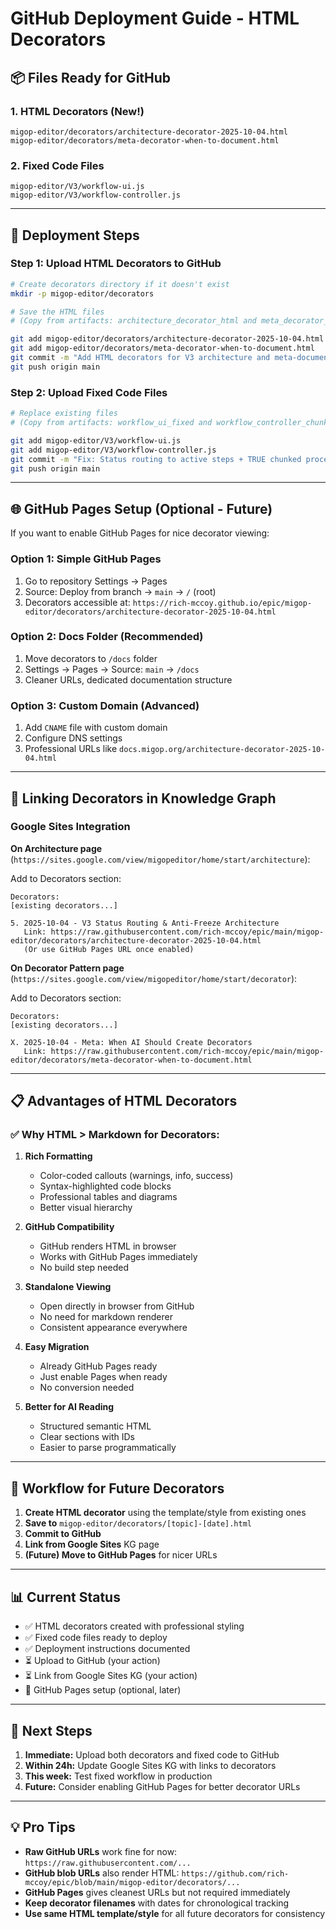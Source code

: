 # GitHub Deployment Guide - HTML Decorators

## 📦 Files Ready for GitHub

### 1. HTML Decorators (New!)
```
migop-editor/decorators/architecture-decorator-2025-10-04.html
migop-editor/decorators/meta-decorator-when-to-document.html
```

### 2. Fixed Code Files
```
migop-editor/V3/workflow-ui.js
migop-editor/V3/workflow-controller.js
```

---

## 🚀 Deployment Steps

### Step 1: Upload HTML Decorators to GitHub

```bash
# Create decorators directory if it doesn't exist
mkdir -p migop-editor/decorators

# Save the HTML files
# (Copy from artifacts: architecture_decorator_html and meta_decorator_html)

git add migop-editor/decorators/architecture-decorator-2025-10-04.html
git add migop-editor/decorators/meta-decorator-when-to-document.html
git commit -m "Add HTML decorators for V3 architecture and meta-documentation"
git push origin main
```

### Step 2: Upload Fixed Code Files

```bash
# Replace existing files
# (Copy from artifacts: workflow_ui_fixed and workflow_controller_chunked)

git add migop-editor/V3/workflow-ui.js
git add migop-editor/V3/workflow-controller.js
git commit -m "Fix: Status routing to active steps + TRUE chunked processing"
git push origin main
```

---

## 🌐 GitHub Pages Setup (Optional - Future)

If you want to enable GitHub Pages for nice decorator viewing:

### Option 1: Simple GitHub Pages
1. Go to repository Settings → Pages
2. Source: Deploy from branch → `main` → `/` (root)
3. Decorators accessible at: `https://rich-mccoy.github.io/epic/migop-editor/decorators/architecture-decorator-2025-10-04.html`

### Option 2: Docs Folder (Recommended)
1. Move decorators to `/docs` folder
2. Settings → Pages → Source: `main` → `/docs`
3. Cleaner URLs, dedicated documentation structure

### Option 3: Custom Domain (Advanced)
1. Add `CNAME` file with custom domain
2. Configure DNS settings
3. Professional URLs like `docs.migop.org/architecture-decorator-2025-10-04.html`

---

## 🔗 Linking Decorators in Knowledge Graph

### Google Sites Integration

**On Architecture page** (`https://sites.google.com/view/migopeditor/home/start/architecture`):

Add to Decorators section:
```
Decorators:
[existing decorators...]

5. 2025-10-04 - V3 Status Routing & Anti-Freeze Architecture
   Link: https://raw.githubusercontent.com/rich-mccoy/epic/main/migop-editor/decorators/architecture-decorator-2025-10-04.html
   (Or use GitHub Pages URL once enabled)
```

**On Decorator Pattern page** (`https://sites.google.com/view/migopeditor/home/start/decorator`):

Add to Decorators section:
```
Decorators:
[existing decorators...]

X. 2025-10-04 - Meta: When AI Should Create Decorators
   Link: https://raw.githubusercontent.com/rich-mccoy/epic/main/migop-editor/decorators/meta-decorator-when-to-document.html
```

---

## 📋 Advantages of HTML Decorators

### ✅ **Why HTML > Markdown for Decorators:**

1. **Rich Formatting**
   - Color-coded callouts (warnings, info, success)
   - Syntax-highlighted code blocks
   - Professional tables and diagrams
   - Better visual hierarchy

2. **GitHub Compatibility**
   - GitHub renders HTML in browser
   - Works with GitHub Pages immediately
   - No build step needed

3. **Standalone Viewing**
   - Open directly in browser from GitHub
   - No need for markdown renderer
   - Consistent appearance everywhere

4. **Easy Migration**
   - Already GitHub Pages ready
   - Just enable Pages when ready
   - No conversion needed

5. **Better for AI Reading**
   - Structured semantic HTML
   - Clear sections with IDs
   - Easier to parse programmatically

---

## 🔄 Workflow for Future Decorators

1. **Create HTML decorator** using the template/style from existing ones
2. **Save to** `migop-editor/decorators/[topic]-[date].html`
3. **Commit to GitHub**
4. **Link from Google Sites** KG page
5. **(Future) Move to GitHub Pages** for nicer URLs

---

## 📊 Current Status

- ✅ HTML decorators created with professional styling
- ✅ Fixed code files ready to deploy
- ✅ Deployment instructions documented
- ⏳ Upload to GitHub (your action)
- ⏳ Link from Google Sites KG (your action)
- 🔮 GitHub Pages setup (optional, later)

---

## 🎯 Next Steps

1. **Immediate:** Upload both decorators and fixed code to GitHub
2. **Within 24h:** Update Google Sites KG with links to decorators
3. **This week:** Test fixed workflow in production
4. **Future:** Consider enabling GitHub Pages for better decorator URLs

---

## 💡 Pro Tips

- **Raw GitHub URLs** work fine for now: `https://raw.githubusercontent.com/...`
- **GitHub blob URLs** also render HTML: `https://github.com/rich-mccoy/epic/blob/main/migop-editor/decorators/...`
- **GitHub Pages** gives cleanest URLs but not required immediately
- **Keep decorator filenames** with dates for chronological tracking
- **Use same HTML template/style** for all future decorators for consistency